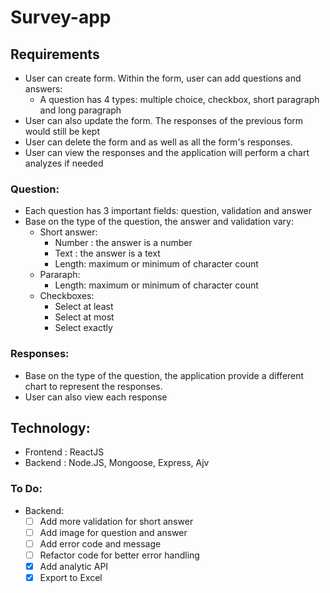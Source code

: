 # Survey-app

## Requirements

- User can create form. Within the form, user can add questions and answers:
  - A question has 4 types: multiple choice, checkbox, short paragraph and long paragraph
- User can also update the form. The responses of the previous form would still be kept
- User can delete the form and as well as all the form's responses.
- User can view the responses and the application will perform a chart analyzes if needed

### Question:

- Each question has 3 important fields: question, validation and answer
- Base on the type of the question, the answer and validation vary:
  - Short answer:
    - Number : the answer is a number
    - Text : the answer is a text
    - Length: maximum or minimum of character count
  - Pararaph:
    - Length: maximum or minimum of character count
  - Checkboxes:
    - Select at least
    - Select at most
    - Select exactly

### Responses:

- Base on the type of the question, the application provide a different chart to represent the responses.
- User can also view each response

## Technology:

- Frontend : ReactJS
- Backend : Node.JS, Mongoose, Express, Ajv

### To Do:

- Backend:
  - [ ] Add more validation for short answer
  - [ ] Add image for question and answer
  - [ ] Add error code and message
  - [ ] Refactor code for better error handling
  - [x] Add analytic API
  - [x] Export to Excel
